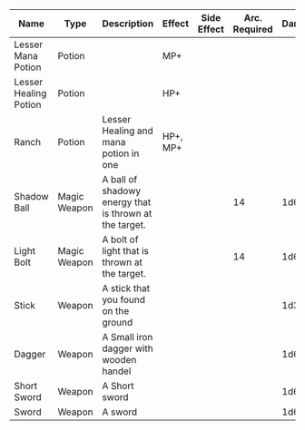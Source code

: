 ﻿| Name                  | Type         | Description                                            | Effect   | Side Effect | Arc. Required | Damage | Range |
|-----------------------|--------------|--------------------------------------------------------|----------|-------------|---------------|--------|-------|
| Lesser Mana Potion    | Potion       |                                                        | MP+      |             |               |        |       |
| Lesser Healing Potion | Potion       |                                                        | HP+      |             |               |        |       |
| Ranch                 | Potion       | Lesser Healing and mana potion in one                  | HP+, MP+ |             |               |        |       |
| Shadow Ball           | Magic Weapon | A ball of shadowy energy that is thrown at the target. |          |             | 14            | 1d6    | 5     |
| Light Bolt            | Magic Weapon | A bolt of light that is thrown at the target.          |          |             | 14            | 1d6    | 5     |
| Stick                 | Weapon       | A stick that you found on the ground                   |          |             |               | 1d3    | 1     | 
| Dagger                | Weapon       | A Small iron dagger with wooden handel                 |          |             |               | 1d6    | 1     | 
| Short Sword           | Weapon       | A Short sword                                          |          |             |               | 1d6    | 2     | 
| Sword                 | Weapon       | A sword                                                |          |             |               | 1d6    | 2     | 




